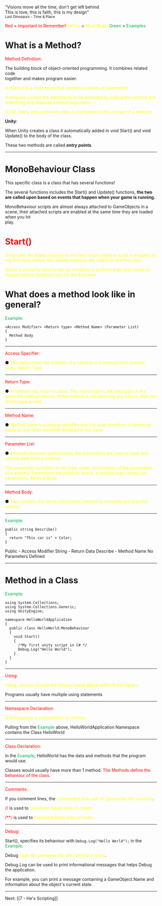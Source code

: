 
"Visions move all the time, don't get left behind  
This is love, this is faith, this is my design"  
<sup>Last Dinosaurs - Time & Place</sup>

<font color="#ff0000">Red</font> = <font color="#ff0000">Important to Remember!</font>
<font color="#ffff00">Yellow</font> = <font color="#ffff00">Must Read!</font>
<font color="#00b050">Green</font> = <font color="#00b050">Examples</font>
# What is a Method?

<font color="#ff0000">Method Definition: </font>

 The building block of object-oriented programming. It combines related code  
together and makes program easier.

<font color="#ffff00">A method is a code block that contains a series of statements. </font>

<font color="#ffff00">A program causes the statements to be executed by calling the method and specifying any required method arguments. </font>

<font color="#ffff00">In C#, every executed instruction is performed in the context of a method.</font>

**Unity**:

When Unity creates a class it automatically added in void Start() and void  
Update() to the body of the class. 

These two methods are called ***entry points***.

---

# MonoBehaviour Class

This specific class is a class that has several functions!

The several functions includes the Start() and Update() functions, **the two are called upon based on events that happen when your game is running.**

MonoBehaviour scripts are almost always attached to GameObjects in a  
scene, their attached scripts are enabled at the same time they are loaded when you hit  
play.
# <font color="#ff0000">Start()</font>

<font color="#ffff00">Unity calls the Start() method on the first frame where a script is enabled for the first  </font>
<font color="#ffff00"> time, before the Update methods are called for the first time. </font>

<font color="#ffff00">Start() is primarily used to set up variables or perform logic that needs to happen before </font>
<font color="#ffff00">Update() runs for the first time.</font>
# What does a method look like in general?

<font color="#00b050">Example:</font>
```
<Access Modifier> <Return type> <Method Name> (Parameter List)
{
  Method Body
}
```
---
<font color="#ff0000">Access Specifier:</font>

● <font color="#ffff00">This determines the visibility of a variable or a method from another class.  </font>
<font color="#ffff00">Return Type</font>

---
<font color="#ff0000">Return Type:</font>

● <font color="#ffff00">A method may return a value. The return type is the data type of the value the method  </font>
<font color="#ffff00">returns. If the method is not returning any values, then the return type is void.</font>

---
<font color="#ff0000">Method Name:</font>

● <font color="#ffff00">Method name is a unique identifier and it is case sensitive. It cannot be same as any  </font>
<font color="#ffff00">other identifier declared in the class.  </font>
 

---
<font color="#ff0000">Parameter List:</font>

● <font color="#ffff00">Enclosed between parentheses, the parameters are used to pass and receive data from  </font>
<font color="#ffff00">a method. </font>

<font color="#ffff00">The parameter list refers to the type, order, and number of the parameters  </font>
<font color="#ffff00">of a method. Parameters are optional; that is, a method may contain no parameters.  </font>
<font color="#ffff00">Method Body  </font>

---
<font color="#ff0000">Method Body:</font>

● <font color="#ffff00">This contains the set of instructions needed to complete the required activity.</font>

---
<font color="#00b050">Example:</font>
```
public string Describe()
{
  return "This car is" + Color;
}
```

Public - Access Modifier
String - Return Data
Describe - Method Name
No Parameters Defined

---
# Method in a Class

<font color="#00b050">Example:</font>
```
using System.Collections;
using System.Collections.Generic;
using UnityEngine;

namespace HelloWorldApplication
{
  public class HelloWorld:MonoBehaviour
  { 
    void Start()
    {
      /*My first unity script in C# */
      Debug.Log("Hello World");  
    }
  }
}
```
---
<font color="#ff0000">Using:</font>

<font color="#ffff00">Using, used to include the System name space within the program.</font>

Programs usually have multiple using statements

---
<font color="#ff0000">Namespace Declaration:</font>

<font color="#ffff00">A Namespace is a declaration of classes.</font>

Pulling from the <font color="#00b050">Example</font> above, HelloWorldApplication Namespace contains the Class HelloWorld

---
<font color="#ff0000">Class Declaration:</font>

In the<font color="#00b050"> Example</font>, HelloWorld has the data and methods  that the program would use.

Classes would usually have more than 1 method. <font color="#ff0000">The Methods define the behaviour of the class</font>.

---
<font color="#ff0000">Comments:</font>

If you comment lines, the <font color="#ffff00">commented lines will be ignored by the compiler</font>.

<font color="#ff0000">//</font> is used to <font color="#ffff00">Comment Single lines of codes.</font>

<font color="#ff0000">/**/</font> is used to <font color="#ffff00">Comment Many lines of code.</font>

---
<font color="#ff0000">Debug:</font>

Start(), specifies its behaviour with `Debug.Log("Hello World");` in the <font color="#00b050">Example</font>.

Debug <font color="#ffff00">Logs the message into the console in Unity</font>. 

Debug.Log can be used to print informational messages that helps Debug the application.

For example, you can print a message containing a GameObject.Name and information about the object's current state.

---

Next: [[7 - He's Scripting]]

